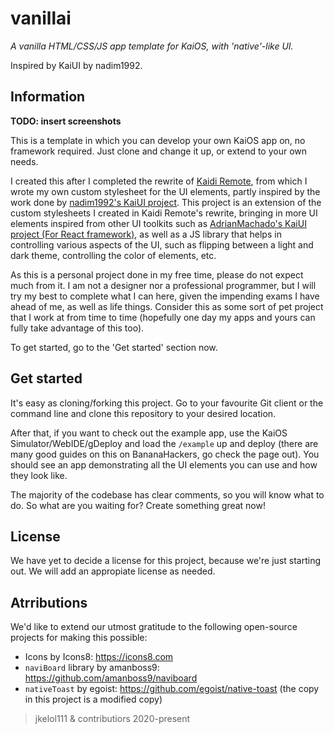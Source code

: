 # vanillai

*A vanilla HTML/CSS/JS app template for KaiOS, with 'native'-like UI.*

Inspired by KaiUI by nadim1992.

## Information

**TODO: insert screenshots**

This is a template in which you can develop your own KaiOS app on, no framework required. Just clone and change it up, or extend to your own needs. 

I created this after I completed the rewrite of [Kaidi Remote](https://github.com/jkelo1111/kaidi), from which I wrote my own custom stylesheet for the UI elements, partly inspired by the work done by [nadim1992's KaiUI project](https://github.com/nadim1992/KaiUI). This project is an extension of the custom stylesheets I created in Kaidi Remote's rewrite, bringing in more UI elements inspired from other UI toolkits such as [AdrianMachado's KaiUI project (For React framework)](https://github.com/AdrianMachado/KaiUI), as well as a JS library that helps in controlling various aspects of the UI, such as flipping between a light and dark theme, controlling the color of elements, etc.

As this is a personal project done in my free time, please do not expect much from it. I am not a designer nor a professional programmer, but I will try my best to complete what I can here, given the impending exams I have ahead of me, as well as life things. Consider this as some sort of pet project that I work at from time to time (hopefully one day my apps and yours can fully take advantage of this too).

To get started, go to the 'Get started' section now.

## Get started

It's easy as cloning/forking this project. Go to your favourite Git client or the command line and clone this repository to your desired location.

After that, if you want to check out the example app, use the KaiOS Simulator/WebIDE/gDeploy and load the `/example` up and deploy (there are many good guides on this on BananaHackers, go check the page out). You should see an app demonstrating all the UI elements you can use and how they look like.

The majority of the codebase has clear comments, so you will know what to do. So what are you waiting for? Create something great now!

## License

We have yet to decide a license for this project, because we're just starting out. We will add an appropiate license as needed.

## Atrributions

We'd like to extend our utmost gratitude to the following open-source projects for making this possible:

- Icons by Icons8: https://icons8.com
- `naviBoard` library by amanboss9: https://github.com/amanboss9/naviboard
- `nativeToast` by egoist: https://github.com/egoist/native-toast (the copy in this project is a modified copy)

> jkelol111 & contributiors 2020-present